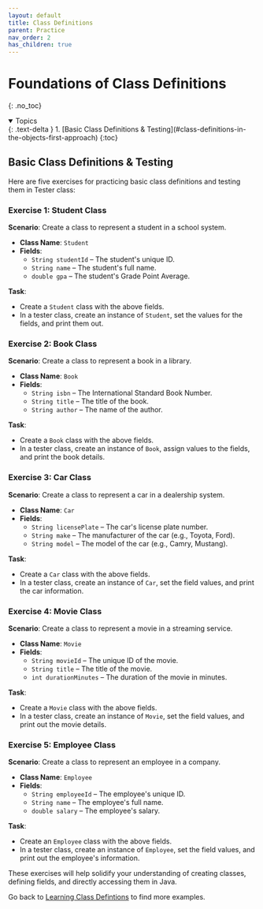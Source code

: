 ```yaml
---
layout: default
title: Class Definitions
parent: Practice
nav_order: 2
has_children: true
---
```


# Foundations of Class Definitions
{: .no_toc}

<details open markdown="block">
  <summary>
    Topics
  </summary>
  {: .text-delta }
  1. [Basic Class Definitions & Testing](#class-definitions-in-the-objects-first-approach)
     {:toc}
</details>

## Basic Class Definitions & Testing

Here are five exercises for practicing basic class definitions and testing them in Tester class:

### Exercise 1: **Student Class**
**Scenario**: Create a class to represent a student in a school system.

- **Class Name**: `Student`
- **Fields**:
  - `String studentId` – The student's unique ID.
  - `String name` – The student's full name.
  - `double gpa` – The student's Grade Point Average.

**Task**: 
- Create a `Student` class with the above fields.
- In a tester class, create an instance of `Student`, set the values for the fields, and print them out.

### Exercise 2: **Book Class**
**Scenario**: Create a class to represent a book in a library.

- **Class Name**: `Book`
- **Fields**:
  - `String isbn` – The International Standard Book Number.
  - `String title` – The title of the book.
  - `String author` – The name of the author.

**Task**:
- Create a `Book` class with the above fields.
- In a tester class, create an instance of `Book`, assign values to the fields, and print the book details.

### Exercise 3: **Car Class**
**Scenario**: Create a class to represent a car in a dealership system.

- **Class Name**: `Car`
- **Fields**:
  - `String licensePlate` – The car's license plate number.
  - `String make` – The manufacturer of the car (e.g., Toyota, Ford).
  - `String model` – The model of the car (e.g., Camry, Mustang).

**Task**:
- Create a `Car` class with the above fields.
- In a tester class, create an instance of `Car`, set the field values, and print the car information.

### Exercise 4: **Movie Class**
**Scenario**: Create a class to represent a movie in a streaming service.

- **Class Name**: `Movie`
- **Fields**:
  - `String movieId` – The unique ID of the movie.
  - `String title` – The title of the movie.
  - `int durationMinutes` – The duration of the movie in minutes.

**Task**:
- Create a `Movie` class with the above fields.
- In a tester class, create an instance of `Movie`, set the field values, and print out the movie details.

### Exercise 5: **Employee Class**
**Scenario**: Create a class to represent an employee in a company.

- **Class Name**: `Employee`
- **Fields**:
  - `String employeeId` – The employee's unique ID.
  - `String name` – The employee's full name.
  - `double salary` – The employee's salary.

**Task**:
- Create an `Employee` class with the above fields.
- In a tester class, create an instance of `Employee`, set the field values, and print out the employee's information.

These exercises will help solidify your understanding of creating classes, defining fields, and directly accessing them in Java.

Go back to [Learning Class Defintions](../../../learn/java/foundations/java-class-defs) to find more examples.